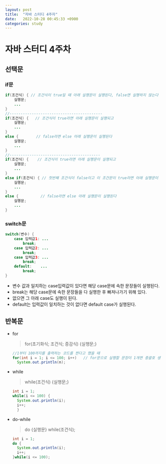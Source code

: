 ```yaml
---
layout: post
title:  "자바 스터디 4주자"
date:   2022-10-28 00:45:33 +0900
categories: study
---
```


# 자바 스터디 4주차

## 선택문

### if문

```java
if(조건식) { // 조건식이 true일 때 아래 실행문이 실행된다, false면 실행하지 않는다
    실행문;
    ...
}
//------------------------------------------
if(조건식) {   // 조건식이 true라면 아래 실행문이 실행되고
    실행문;
    ...
}
else {        // false라면 else 아래 실행문이 실행된다
    실행문;
    ...
}
//-----------------------------------------
if(조건식) {    // 조건식이 true라면 아래 실행문이 실행되고
    실행문;
    ...
}
else if(조건식) { // 첫번째 조건식이 false이고 이 조건문이 true라면 아래 실행문이 실행되고
    실행문;
    ...
}
else {          // false라면 else 아래 실행문이 실행된다
    실행문;
    ...
}
```
### switch문

```java
switch(변수) {
    case 입력값1: ...
        break;
    case 입력값2: ...
        break;
    case 입력값3: ...
        break;
    default:    ...
        break;
}
```
* 변수 값과 일치하는 case입력값이 있다면 해당 case문에 속한 문장들이 실행된다. 
* break는 해당 case문에 속한 문장들을 다 실행한 후 빠져나가기 위해 있다. 
* 없으면 그 아래 case도 실행이 된다. 
* default는 입력값이 일치하는 것이 없다면 default case가 실행된다.

## 반복문
* for
  > for(초기화식; 조건식; 증감식) {실행문;}
  ```java
  //1부터 100까지를 출력하는 코드를 짠다고 했을 때
  for(int i = 1; i <= 100; i++)   // for문으로 실행할 문장이 1개면 중괄호 생략 가능
    System.out.println(n);
  ```
* while
  > while(조건식) {실행문;}
  ```java
  int i = 1;
  while(i <= 100) {
    System.out.println(i);
    i++;
    }
  ```
* do-while
  > do {실행문} while(조건식);
  ```java
  int i = 1;
  do {
    System.out.println(i);
    i++;
  }while(i <= 100);
  ```